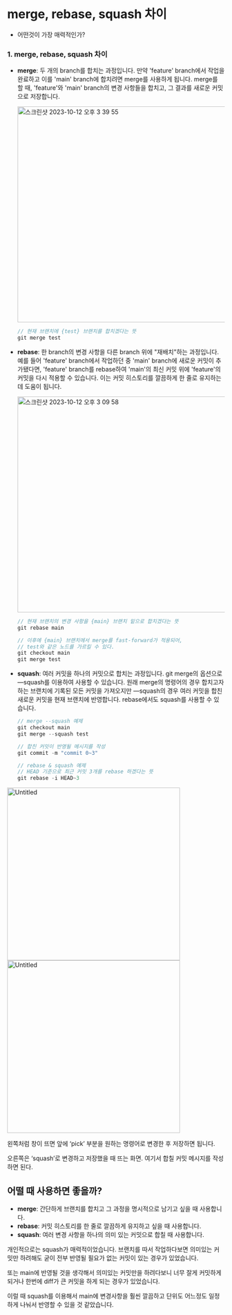 # merge, rebase, squash 차이

- 어떤것이 가장 매력적인가?

### **1. merge, rebase, squash 차이**

- **merge**: 두 개의 branch를 합치는 과정입니다. 만약 'feature' branch에서 작업을 완료하고 이를 'main' branch에 합치려면 merge를 사용하게 됩니다.
  merge를 할 때, 'feature'와 'main' branch의 변경 사항들을 합치고, 그 결과를 새로운 커밋으로 저장합니다.
  
  <img width="500" alt="스크린샷 2023-10-12 오후 3 39 55" src="https://github.com/MojitoBar/iOS-DeepDive/assets/16567811/80e47d82-deb2-44c2-8c55-f0f1b8647864">
      
  ```swift
  // 현재 브랜치에 {test} 브랜치를 합치겠다는 뜻
  git merge test
  ```

- **rebase**: 한 branch의 변경 사항을 다른 branch 위에 "재배치"하는 과정입니다. 예를 들어 'feature' branch에서 작업하던 중 'main' branch에 새로운 커밋이 추가됐다면, 'feature' branch를 rebase하여 'main'의 최신 커밋 위에 'feature'의 커밋을 다시 적용할 수 있습니다. 이는 커밋 히스토리를 깔끔하게 한 줄로 유지하는 데 도움이 됩니다.

  <img width="500" alt="스크린샷 2023-10-12 오후 3 09 58" src="https://github.com/MojitoBar/iOS-DeepDive/assets/16567811/4db0be7a-ec3f-4ecb-acff-89b652d3330f">

  ```swift
  // 현재 브랜치의 변경 사항을 {main} 브랜치 밑으로 합치겠다는 뜻
  git rebase main

  // 이후에 {main} 브랜치에서 merge를 fast-forward가 적용되어,
  // test와 같은 노드를 가르킬 수 있다.
  git checkout main
  git merge test
  ```

- **squash**: 여러 커밋을 하나의 커밋으로 합치는 과정입니다. git merge의 옵션으로 —squash를 이용하여 사용할 수 있습니다.
  원래 merge의 명령어의 경우 합치고자하는 브랜치에 기록된 모든 커밋을 가져오지만 —squash의 경우 여러 커밋을 합친 새로운 커밋을 현재 브랜치에 반영합니다.
  rebase에서도 squash를 사용할 수 있습니다.
  ```swift
  // merge --squash 예제
  git checkout main
  git merge --squash test

  // 합친 커밋이 반영될 메시지를 작성
  git commit -m "commit 0~3"

  // rebase & squash 예제
  // HEAD 기준으로 최근 커밋 3개를 rebase 하겠다는 뜻
  git rebase -i HEAD~3
  ```
<img width="400" alt="Untitled" src="https://github.com/MojitoBar/iOS-DeepDive/assets/16567811/3f922c94-8619-45b3-b208-f068b8dcd540">

<img width="400" alt="Untitled" src="https://github.com/MojitoBar/iOS-DeepDive/assets/16567811/53df0e6b-7616-4f6d-bc13-e541ef6100fa">

왼쪽처럼 창이 뜨면 앞에 ‘pick’ 부분을 원하는 명령어로 변경한 후 저장하면 됩니다.

오른쪽은 ‘squash’로 변경하고 저장했을 때 뜨는 화면. 여기서 합칠 커밋 메시지를 작성하면 된다.

## 어떨 때 사용하면 좋을까?

- **merge**: 간단하게 브랜치를 합치고 그 과정을 명시적으로 남기고 싶을 때 사용합니다.
- **rebase**: 커밋 히스토리를 한 줄로 깔끔하게 유지하고 싶을 때 사용합니다.
- **squash**: 여러 변경 사항을 하나의 의미 있는 커밋으로 합칠 때 사용합니다.

개인적으로는 squash가 매력적이었습니다. 브랜치를 따서 작업하다보면 의미있는 커밋만 하려해도 굳이 전부 반영될 필요가 없는 커밋이 있는 경우가 있었습니다.

또는 main에 반영될 것을 생각해서 의미있는 커밋만을 하려다보니 너무 잘게 커밋하게 되거나 한번에 diff가 큰 커밋을 하게 되는 경우가 있었습니다.

이럴 때 squash를 이용해서 main에 변경사항을 훨씬 깔끔하고 단위도 어느정도 일정하게 나눠서 반영할 수 있을 것 같았습니다.
